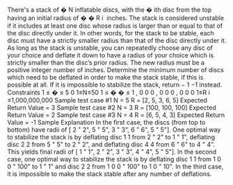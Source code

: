 There's a stack of 
�
N inflatable discs, with the 
�
ith disc from the top having an initial radius of 
�
�
R 
i
​
  inches.
The stack is considered unstable if it includes at least one disc whose radius is larger than or equal to that of the disc directly under it. In other words, for the stack to be stable, each disc must have a strictly smaller radius than that of the disc directly under it.
As long as the stack is unstable, you can repeatedly choose any disc of your choice and deflate it down to have a radius of your choice which is strictly smaller than the disc’s prior radius. The new radius must be a positive integer number of inches.
Determine the minimum number of discs which need to be deflated in order to make the stack stable, if this is possible at all. If it is impossible to stabilize the stack, return 
−
1
−1 instead.
Constraints
1
≤
�
≤
5
0
1≤N≤50
1
≤
�
�
≤
1
,
0
0
0
,
0
0
0
,
0
0
0
1≤R 
i
​
 ≤1,000,000,000
Sample test case #1
N = 5
R = [2, 5, 3, 6, 5]
Expected Return Value = 3
Sample test case #2
N = 3
R = [100, 100, 100]
Expected Return Value = 2
Sample test case #3
N = 4
R = [6, 5, 4, 3]
Expected Return Value = -1
Sample Explanation
In the first case, the discs (from top to bottom) have radii of [
2
"
2", 
5
"
5", 
3
"
3", 
6
"
6", 
5
"
5"]. One optimal way to stabilize the stack is by deflating disc 
1
1 from 
2
"
2" to 
1
"
1", deflating disc 
2
2 from 
5
"
5" to 
2
"
2", and deflating disc 
4
4 from 
6
"
6" to 
4
"
4". This yields final radii of [
1
"
1", 
2
"
2", 
3
"
3", 
4
"
4", 
5
"
5"].
In the second case, one optimal way to stabilize the stack is by deflating disc 
1
1 from 
1
0
0
"
100" to 
1
"
1" and disc 
2
2 from 
1
0
0
"
100" to 
1
0
"
10".
In the third case, it is impossible to make the stack stable after any number of deflations.
